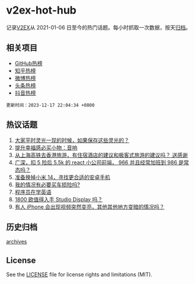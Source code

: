 # v2ex-hot-hub

 记录[V2EX](https://www.v2ex.com/)从 2021-01-06 日至今的热门话题。每小时抓取一次数据，按天[归档](archives)。
 
 ## 相关项目

- [GitHub热榜](https://github.com/snaildev/github-hot-hub)
- [知乎热榜](https://github.com/snaildev/zhihu-hot-hub)
- [微博热榜](https://github.com/snaildev/weibo-hot-hub)
- [头条热榜](https://github.com/snaildev/toutiao-hot-hub)
- [抖音热榜](https://github.com/snaildev/douyin-hot-hub)


 `更新时间：2023-12-17 22:04:34 +0800`

## 热议话题

1. [大家平时灵光一现的时候，如果保存这些灵光的？](https://www.v2ex.com/t/1001050)
1. [提升幸福感必买小物：音响](https://www.v2ex.com/t/1001025)
1. [从上海高铁去香港旅游，有住宿酒店的建议和极客式旅游的建议吗？ 送感谢](https://www.v2ex.com/t/1001013)
1. [广深，扣 5 险后 5.5k 的 react 小公司前端， 966 并且经常加班到 986 是常态吗？](https://www.v2ex.com/t/1001066)
1. [准备换掉小米 14，寻找更合适的安卓手机](https://www.v2ex.com/t/1001084)
1. [我的情况有必要买车损险吗?](https://www.v2ex.com/t/1001035)
1. [程序员在学英语](https://www.v2ex.com/t/1001042)
1. [1800 欧值得入手 Studio Display 吗？](https://www.v2ex.com/t/1001030)
1. [有人 iPhone 会出现视频突然变亮，其他其他地方变暗的情况吗？](https://www.v2ex.com/t/1001001)

## 历史归档

[archives](archives)

## License

See the [LICENSE](LICENSE) file for license rights and limitations (MIT).
